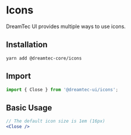 # Icons

DreamTec UI provides multiple ways to use icons.

## Installation

```shell
yarn add @dreamtec-core/icons
```

## Import

```js
import { Close } from '@dreamtec-ui/icons';
```

## Basic Usage

```jsx
// The default icon size is 1em (16px)
<Close />
```
